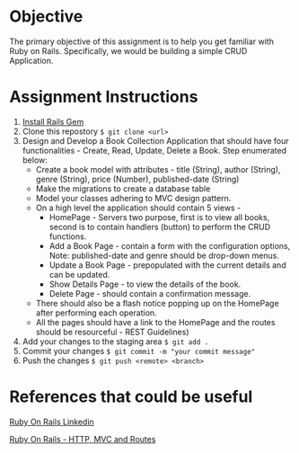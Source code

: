 # Objective
The primary objective of this assignment is to help you get familiar with Ruby on Rails. Specifically, we would be building a simple CRUD Application.

# Assignment Instructions

1. [Install Rails Gem](https://www.linkedin.com/learning/ruby-on-rails-5-essential-training)
2. Clone this repostory ```$ git clone <url>```
3. Design and Develop a Book Collection Application that should have four functionalities - Create, Read, Update, Delete a Book. Step enumerated below:
    * Create a book model with attributes - title (String), author (String), genre (String), price (Number), published-date (String)
    * Make the migrations to create a database table
    * Model your classes adhering to MVC design pattern. 
    * On a high level the application should contain 5 views -
      * HomePage - Servers two purpose, first is to view all books, second is to contain handlers (button) to perform the CRUD functions.
      * Add a Book Page - contain a form with the configuration options, Note: published-date and genre should be drop-down menus.
      * Update a Book Page - prepopulated with the current details and can be updated.
      * Show Details Page - to view the details of the book.
      * Delete Page - should contain a confirmation message.
    * There should also be a flash notice popping up on the HomePage after performing each operation. 
    * All the pages should have a link to the HomePage and the routes should be resourceful - REST Guidelines)
4. Add your changes to the staging area ```$ git add .```
5. Commit your changes ```$ git commit -m "your commit message"```
6. Push the changes ```$ git push <remote> <branch>```
  
# References that could be useful
[Ruby On Rails Linkedin](https://www.linkedin.com/learning/ruby-on-rails-5-essential-training)

[Ruby On Rails - HTTP, MVC and Routes](https://medium.com/the-renaissance-developer/ruby-on-rails-http-mvc-and-routes-f02215a46a84)
